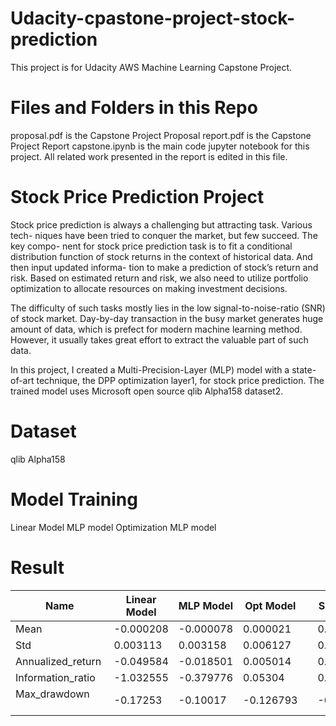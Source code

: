 # Udacity-cpastone-project-stock-prediction
This project is for Udacity AWS Machine Learning Capstone Project.
# Files and Folders in this Repo
proposal.pdf is the Capstone Project Proposal
report.pdf is the Capstone Project Report
capstone.ipynb is the main code jupyter notebook for this project. All related work presented in the report is edited in this file.

# Stock Price Prediction Project
Stock price prediction is always a challenging but attracting task. Various tech- niques have been tried to conquer the market, but few succeed. The key compo- nent for stock price prediction task is to fit a conditional distribution function of stock returns in the context of historical data. And then input updated informa- tion to make a prediction of stock’s return and risk. Based on estimated return and risk, we also need to utilize portfolio optimization to allocate resources on making investment decisions.

The difficulty of such tasks mostly lies in the low signal-to-noise-ratio (SNR) of stock market. Day-by-day transaction in the busy market generates huge amount of data, which is prefect for modern machine learning method. However, it usually takes great effort to extract the valuable part of such data.

In this project, I created a Multi-Precision-Layer (MLP) model with a state- of-art technique, the DPP optimization layer1, for stock price prediction. The trained model uses Microsoft open source qlib Alpha158 dataset2.

# Dataset
qlib Alpha158

# Model Training
Linear Model
MLP model
Optimization MLP model

# Result
| Name               | Linear Model | MLP Model | Opt Model |   | SH000903  |
|--------------------|--------------|-----------|-----------|---|-----------|
| Mean               | -0.000208    | -0.000078 | 0.000021  |   | 0.000383  |
| Std                | 0.003113     | 0.003158  | 0.006127  |   | 0.012031  |
| Annualized_return  | -0.049584    | -0.018501 | 0.005014  |   | 0.091168  |
| Information_ratio  | -1.032555    | -0.379776 | 0.05304   |   | 0.491206  |
| Max_drawdown       | -0.17253     | -0.10017  | -0.126793 |   | -0.347247 |




